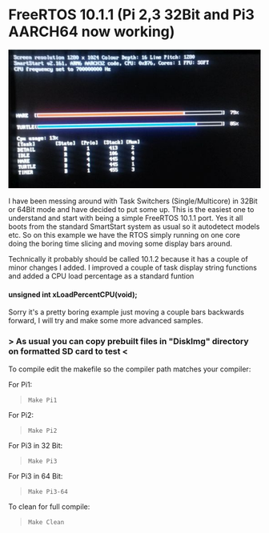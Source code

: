 # FreeRTOS 10.1.1 (Pi 2,3 32Bit and Pi3 AARCH64 now working)
![](https://github.com/LdB-ECM/Docs_and_Images/blob/master/Images/FreeRTOS.jpg?raw=true)
>
I have been messing around with Task Switchers (Single/Multicore) in 32Bit or 64Bit mode and have decided to put some up. This is the easiest one to understand and start with being a simple FreeRTOS 10.1.1 port. Yes it all boots from the standard SmartStart system as usual so it autodetect models etc.  So on this example we have the RTOS simply running on one core doing the boring time slicing and moving some display bars around. 
>
Technically it probably should be called 10.1.2 because it has a couple of minor changes I added. I improved a couple of task display string functions and added a CPU load percentage as a standard funtion
#### unsigned int xLoadPercentCPU(void);
>
Sorry it's a pretty boring example just moving a couple bars backwards forward, I will try and make some more advanced samples.
>
### > As usual you can copy prebuilt files in "DiskImg" directory on formatted SD card to test <

To compile edit the makefile so the compiler path matches your compiler:
>
For Pi1: 
>     Make Pi1
For Pi2:
>     Make Pi2
For Pi3 in 32 Bit:
>     Make Pi3
For Pi3 in 64 Bit:
>     Make Pi3-64     
     
To clean for full compile:     
>     Make Clean
     


